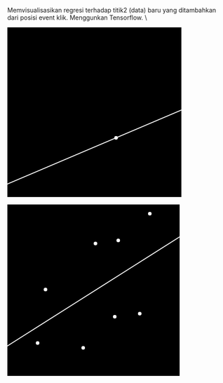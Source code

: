 Memvisualisasikan regresi terhadap titik2 (data) baru yang ditambahkan dari posisi event klik.
Menggunkan Tensorflow.  \

![Image description](/Tensorflow-js/1.png)

![Image description](/Tensorflow-js/2.png)

